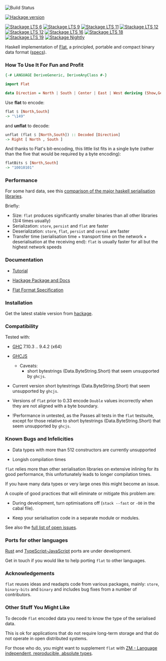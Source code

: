 
![Build Status](https://github.com/Quid2/flat/actions/workflows/haskell-ci.yml/badge.svg)

[![Hackage version](https://img.shields.io/hackage/v/flat.svg)](http://hackage.haskell.org/package/flat)

[![Stackage LTS 6](http://stackage.org/package/flat/badge/lts-6)](http://stackage.org/lts/package/flat)
[![Stackage LTS 9](http://stackage.org/package/flat/badge/lts-9)](http://stackage.org/lts/package/flat)
[![Stackage LTS 11](http://stackage.org/package/flat/badge/lts-11)](http://stackage.org/lts/package/flat)
[![Stackage LTS 12](http://stackage.org/package/flat/badge/lts-12)](http://stackage.org/lts/package/flat)
[![Stackage LTS 12](http://stackage.org/package/flat/badge/lts-14)](http://stackage.org/lts/package/flat)
[![Stackage LTS 16](http://stackage.org/package/flat/badge/lts-16)](http://stackage.org/lts/package/flat)
[![Stackage LTS 18](http://stackage.org/package/flat/badge/lts-18)](http://stackage.org/lts/package/flat)
[![Stackage LTS 19](http://stackage.org/package/flat/badge/lts-19)](http://stackage.org/lts/package/flat)
[![Stackage Nightly](http://stackage.org/package/flat/badge/nightly)](http://stackage.org/nightly/package/flat)

Haskell implementation of [Flat](http://quid2.org/docs/Flat.pdf), a principled, portable and compact binary data format ([specs](http://quid2.org)).


### How To Use It For Fun and Profit

```haskell
{-# LANGUAGE DeriveGeneric, DeriveAnyClass #-}
```

```haskell
import Flat
```



```haskell
data Direction = North | South | Center | East | West deriving (Show,Generic,Flat)
```

Use **flat** to encode: 

```haskell
flat $ [North,South]
-> "\149"
```


and **unflat** to decode:

```haskell
unflat (flat $ [North,South]) :: Decoded [Direction]
-> Right [ North , South ]
```


And thanks to Flat's bit-encoding, this little list fits in a single byte (rather than the five that would be required by a byte encoding):

```haskell
flatBits $ [North,South]
-> "10010101"
```



### Performance

For some hard data, see this [comparison of the major haskell serialisation libraries](https://github.com/haskell-perf/serialization).

Briefly:
 * Size: `flat` produces significantly smaller binaries than all other libraries (3/4 times usually)
 * Serialization: `store`, `persist` and `flat` are faster
 * Deserialization: `store`, `flat`, `persist` and `cereal` are faster
 * Transfer time (serialisation time + transport time on the network + deserialisation at the receiving end): `flat` is usually faster for all but the highest network speeds

### Documentation

* [Tutorial](http://hackage.haskell.org/package/flat/docs/Flat-Tutorial.html)

* [Hackage Package and Docs](http://hackage.haskell.org/package/flat)

* [Flat Format Specification](http://quid2.org/docs/Flat.pdf)


### Installation

Get the latest stable version from [hackage](https://hackage.haskell.org/package/flat).

### Compatibility

Tested with:

* [GHC](https://www.haskell.org/ghc/) 7.10.3 .. 9.4.2 (x64)


* [GHCJS](https://github.com/ghcjs/ghcjs)
  * Caveats:
    * short bytestrings (Data.ByteString.Short) that seem unsupported by `ghcjs`.
* Current version short bytestrings (Data.ByteString.Short) that seem unsupported by `ghcjs`.
* Versions of `flat` prior to 0.33 encode `Double` values incorrectly when they are not aligned with a byte boundary.
* !Performance in untested, as the 
Passes all tests in the `flat` testsuite, except for those relative to short bytestrings (Data.ByteString.Short) that seem unsupported by `ghcjs`.



### Known Bugs and Infelicities

* Data types with more than 512 constructors are currently unsupported

* Longish compilation times

`flat` relies more than other serialisation libraries on extensive inlining for its good performance, this unfortunately leads to longer compilation times. 

If you have many data types or very large ones this might become an issue.

A couple of good practices that will eliminate or mitigate this problem are:

  * During development, turn optimisations off (`stack --fast` or `-O0` in the cabal file).

  * Keep your serialisation code in a separate module or modules.

See also the [full list of open issues](https://github.com/Quid2/flat/issues).

### Ports for other languages

[Rust](https://www.rust-lang.org/) and [TypeScript-JavaScript](https://github.com/Quid2/ts) ports are under development.


Get in touch if you would like to help porting `flat` to other languages.

### Acknowledgements

`flat` reuses ideas and readapts code from various packages, mainly: `store`, `binary-bits` and `binary` and includes bug fixes from a number of contributors.

### Other Stuff You Might Like

To decode `flat` encoded data you need to know the type of the serialised data.

This is ok for applications that do not require long-term storage and that do not operate in open distributed systems.

For those who do, you might want to supplement `flat` with [ZM - Language independent, reproducible, absolute types](https://github.com/Quid2/zm).
